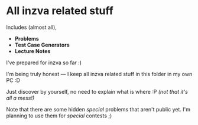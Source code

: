 # All inzva related stuff

Includes (almost all),
- **Problems**
- **Test Case Generators**
- **Lecture Notes**

I've prepared for inzva so far :)

I'm being truly honest — I keep all inzva related stuff in this folder in my own PC :D

Just discover by yourself, no need to explain what is where :P *(not that it's all a mess!)*

Note that there are some hidden *special* problems that aren't public yet. I'm planning to use them for *special* contests ;)